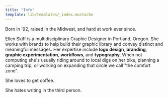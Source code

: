 ```yaml
---
title: "Info"
template: lib/templates/_index.mustache
---
```


Born in '92, raised in the Midwest, and hard at work ever since.

Ellen Skiff is a multidisciplinary Graphic Designer in Portland, Oregon. She works with brands to help build their graphic library and convey distinct and meaningful messages. Her expertise include **logo design**, **branding**, **graphic experimentation**, **workflows**, and **typography**. When not computing she's usually riding around to local digs on her bike, planning a camping trip, or working on expanding that circle we call "the comfort zone".

She loves to get coffee. 

She hates writing in the third person.